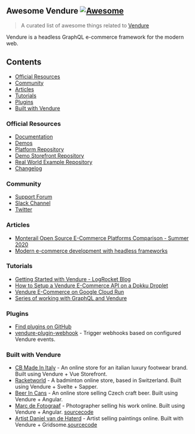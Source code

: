 ## Awesome Vendure [![Awesome](https://cdn.rawgit.com/sindresorhus/awesome/d7305f38d29fed78fa85652e3a63e154dd8e8829/media/badge.svg)](https://github.com/sindresorhus/awesome)

> A curated list of awesome things related to [Vendure](https://www.vendure.io/)

Vendure is a headless GraphQL e-commerce framework for the modern web.

## Contents
- [Official Resources](#official-resources)
- [Community](#community)
- [Articles](#articles)
- [Tutorials](#tutorials)
- [Plugins](#plugins)
- [Built with Vendure](#built-with-vendure)

### Official Resources
- [Documentation](https://www.vendure.io/docs/)
- [Demos](https://demo.vendure.io/)
- [Platform Repository](https://github.com/vendure-ecommerce/vendure)
- [Demo Storefront Repository](https://github.com/vendure-ecommerce/storefront)
- [Real World Example Repository](https://github.com/vendure-ecommerce/real-world-vendure)
- [Changelog](https://github.com/vendure-ecommerce/vendure/blob/master/CHANGELOG.md)

### Community
- [Support Forum](https://github.com/vendure-ecommerce/vendure/discussions)
- [Slack Channel](https://join.slack.com/t/vendure-ecommerce/shared_invite/enQtNzA1NTcyMDY3NTg0LTMzZGQzNDczOWJiMTU2YjAyNWJlMzdmZGE3ZDY5Y2RjMGYxZWNlYTI4NmU4Y2Q1MDNlYzE4MzQ5ODcyYTdmMGU)
- [Twitter](https://twitter.com/vendure_io)

### Articles
- [Monterail Open Source E-Commerce Platforms Comparison - Summer 2020](https://www.monterail.com/blog/e-commerce-platform-comparison)
- [Modern e-commerce development with headless frameworks](https://www.ekreative.com/blog/modern-e-commerce-development-with-headless-frameworks/)

### Tutorials
- [Getting Started with Vendure - LogRocket Blog](https://blog.logrocket.com/getting-started-with-vendure/)
- [How to Setup a Vendure E-Commerce API on a Dokku Droplet](https://dev.to/oncode/how-to-setup-a-vendure-e-commerce-api-on-a-dokku-droplet-3enc/)
- [Vendure E-Commerce on Google Cloud Run](https://martijn-brug.medium.com/vendure-ecommerce-on-google-cloud-run-225b26c8133a)
- [Series of working with GraphQL and Vendure](https://www.youtube.com/watch?v=o0UafBL2Vb4)

### Plugins
- [Find plugins on GitHub](https://github.com/search?p=1&q=vendure+plugin+-user%3Avendure-ecommerce&type=Repositories)
- [vendure-plugin-webhook](https://www.npmjs.com/package/vendure-plugin-webhook) - Trigger webhooks based on configured Vendure events.

### Built with Vendure
- [CB Made In Italy](https://cbmadeinitaly.com) - An online store for an italian luxury footwear brand. Built using Vendure + Vue Storefront.
- [Racketworld](https://racketworld.ch) - A badminton online store, based in Switzerland. Built using Vendure + Svelte + Sapper.
- [Beer In Cans](https://beerincans.com) - An online store selling Czech craft beer. Built using Vendure + Angular.
- [Marc de Fotograaf](https://shop.marcdefotograaf.nl) - Photographer selling his work online. Built using Vendure + Angular. [sourcecode](https://github.com/martijnvdbrug/shops)
- [Artist Daniel van de Haterd](https://dvandehaterd.nl/) - Artist selling paintings online. Built with Vendure + Gridsome.[sourcecode](https://github.com/martijnvdbrug/shops)
